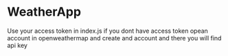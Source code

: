 # WeatherApp

Use your access token in index.js 
if you dont have access token opean account in openweathermap and create and account and there you will find api key
